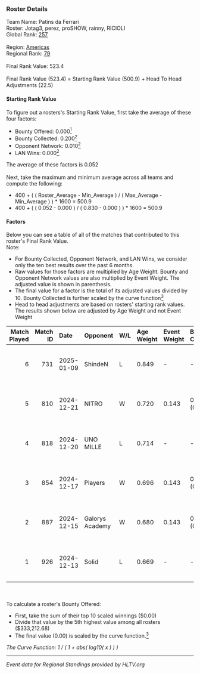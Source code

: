 ### Roster Details<br />
Team Name: Patins da Ferrari<br />
Roster: Jotag3, perez, proSHOW, rainny, RICIOLI<br />
Global Rank: [257](../../standings_global_2025_03_03.md)<br />
<br />
Region: [Americas]( ../../standings_americas_2025_03_03.md)<br />
Regional Rank: [79]( ../../standings_americas_2025_03_03.md)<br />
<br />
Final Rank Value:  523.4<br />
<br />
Final Rank Value (523.4) = Starting Rank Value (500.9) + Head To Head Adjustments (22.5)<br />

#### Starting Rank Value<br />
To figure out a rosters's Starting Rank Value, first take the average of these four factors:<br />
- Bounty Offered: 0.000[<sup>1</sup>](#table2)
- Bounty Collected: 0.200[<sup>2</sup>](#table1)
- Opponent Network: 0.010[<sup>2</sup>](#table1)
- LAN Wins: 0.000[<sup>2</sup>](#table1)

The average of these factors is 0.052<br />
<br />
Next, take the maximum and minimum average across all teams and compute the following:<br />
- 400 + ( ( Roster_Average - Min_Average ) / ( Max_Average - Min_Average ) ) * 1600 = 500.9
- 400 + ( ( 0.052 - 0.000 ) / ( 0.830 - 0.000 ) ) * 1600 = 500.9


#### Factors<br />
Below you can see a table of all of the matches that contributed to this roster's Final Rank Value.<br />
Note:<br />

- For Bounty Collected, Opponent Network, and LAN Wins, we consider only the ten best results over the past 6 months.
- Raw values for those factors are multiplied by Age Weight. Bounty and Opponent Network values are also multiplied by Event Weight. The adjusted value is shown in parenthesis.
- The final value for a factor is the total of its adjusted values divided by 10. Bounty Collected is further scaled by the curve function[<sup>3</sup>](#curveFunction)
- Head to head adjustments are based on rosters' starting rank values. The results shown below are adjusted by Age Weight and not Event Weight
<span id="table1"></span><br />


| Match Played | Match ID | Date       | Opponent        | W/L | Age Weight | Event Weight | Bounty Collected | Opponent Network | LAN Wins  | H2H Adj. | Roster                                       |
| -: | -: | :- | :- | :- | :- | :- | :- | :- | :- | -: | :- |
|            6 |      731 | 2025-01-09 | ShindeN         | L   | 0.849      | -            | -                | -                | -         |    -8.06 | Jotag3, perez, proSHOW, rainny, RICIOLI      |
|            5 |      810 | 2024-12-21 | NITRO           | W   | 0.720      | 0.143        | 0.001 (0.000)    | 0.352 (0.036)    | 0 (0.000) |    15.13 | Jotag3, perez, proSHOW, rainny, RICIOLI      |
|            4 |      818 | 2024-12-20 | UNO MILLE       | L   | 0.714      | -            | -                | -                | -         |    -6.14 | CutzMeretz, Jotag3, perez, proSHOW, rainny   |
|            3 |      854 | 2024-12-17 | Players         | W   | 0.696      | 0.143        | 0.008 (0.001)    | 0.582 (0.058)    | 0 (0.000) |    16.96 | CutzMeretz, Jotag3, perez, proSHOW, rainny   |
|            2 |      887 | 2024-12-15 | Galorys Academy | W   | 0.680      | 0.143        | 0.000 (0.000)    | 0.041 (0.004)    | 0 (0.000) |     7.50 | CutzMeretz, Jotag3, perez, proSHOW, rainny   |
|            1 |      926 | 2024-12-13 | Solid           | L   | 0.669      | -            | -                | -                | -         |    -2.88 | cerolzin, CutzMeretz, Jotag3, perez, proSHOW |

<br />
<span id="table2"></span><br />
To calculate a roster's Bounty Offered:<br />

- First, take the sum of their top 10 scaled winnings ($0.00)
- Divide that value by the 5th highest value among all rosters ($333,212.68)
- The final value (0.00) is scaled by the curve function.[<sup>3</sup>](#curveFunction)

<span id="curveFunction"></span>_The Curve Function: 1 / ( 1 + abs( log10( x ) ) )_<br />

---
_Event data for Regional Standings provided by HLTV.org_<br />
